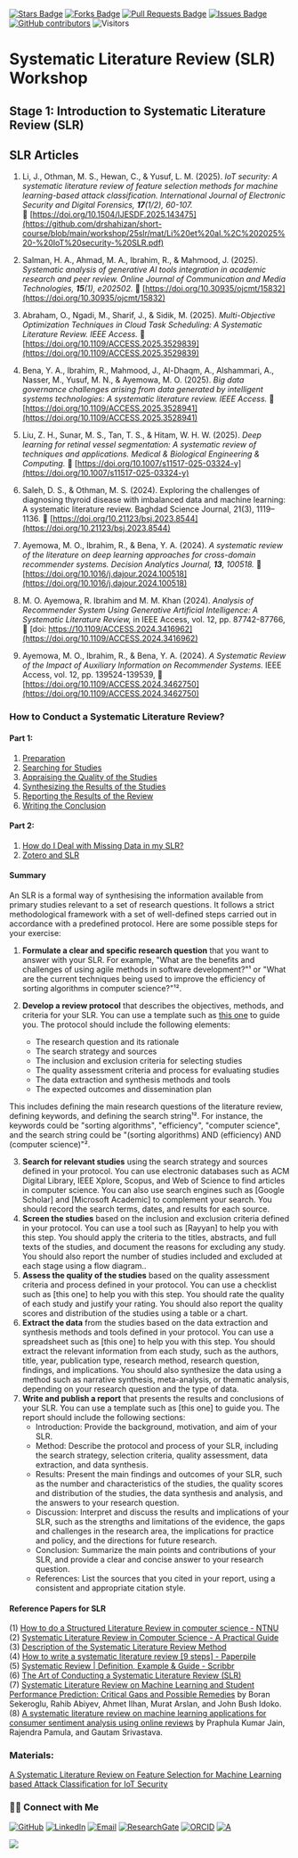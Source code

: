 <a href="https://github.com/drshahizan/short-course/stargazers"><img src="https://img.shields.io/github/stars/drshahizan/short-course" alt="Stars Badge"/></a>
<a href="https://github.com/drshahizan/short-course/network/members"><img src="https://img.shields.io/github/forks/drshahizan/short-course" alt="Forks Badge"/></a>
<a href="https://github.com/drshahizan/short-course/pulls"><img src="https://img.shields.io/github/issues-pr/drshahizan/short-course" alt="Pull Requests Badge"/></a>
<a href="https://github.com/drshahizan/short-course"><img src="https://img.shields.io/github/issues/drshahizan/short-course" alt="Issues Badge"/></a>
<a href="https://github.com/drshahizan/short-course/graphs/contributors"><img alt="GitHub contributors" src="https://img.shields.io/github/contributors/drshahizan/short-course?color=2b9348"></a>
![Visitors](https://api.visitorbadge.io/api/visitors?path=https%3A%2F%2Fgithub.com%2Fdrshahizan%2Fshort-course&labelColor=%23d9e3f0&countColor=%23697689&style=flat)


# Systematic Literature Review (SLR) Workshop
## Stage 1: Introduction to Systematic Literature Review (SLR)

## SLR Articles

1. Li, J., Othman, M. S., Hewan, C., & Yusuf, L. M. (2025). *IoT security: A systematic literature review of feature selection methods for machine learning-based attack classification.*  _International Journal of Electronic Security and Digital Forensics, **17**(1/2), 60-107._  
🔗 [https://doi.org/10.1504/IJESDF.2025.143475](https://github.com/drshahizan/short-course/blob/main/workshop/25slr/mat/Li%20et%20al.%2C%202025%20-%20IoT%20security-%20SLR.pdf)  

2. Salman, H. A., Ahmad, M. A., Ibrahim, R., & Mahmood, J. (2025). *Systematic analysis of generative AI tools integration in academic research and peer review.* _Online Journal of Communication and Media Technologies, **15**(1), e202502._  🔗 [https://doi.org/10.30935/ojcmt/15832](https://doi.org/10.30935/ojcmt/15832)  

3. Abraham, O., Ngadi, M., Sharif, J., & Sidik, M. (2025). *Multi-Objective Optimization Techniques in Cloud Task Scheduling: A Systematic Literature Review.* _IEEE Access._  🔗 [https://doi.org/10.1109/ACCESS.2025.3529839](https://doi.org/10.1109/ACCESS.2025.3529839)  

4. Bena, Y. A., Ibrahim, R., Mahmood, J., Al-Dhaqm, A., Alshammari, A., Nasser, M., Yusuf, M. N., & Ayemowa, M. O. (2025). *Big data governance challenges arising from data generated by intelligent systems technologies: A systematic literature review.* _IEEE Access._  🔗 [https://doi.org/10.1109/ACCESS.2025.3528941](https://doi.org/10.1109/ACCESS.2025.3528941)  

5. Liu, Z. H., Sunar, M. S., Tan, T. S., & Hitam, W. H. W. (2025). *Deep learning for retinal vessel segmentation: A systematic review of techniques and applications.* _Medical & Biological Engineering & Computing._  🔗 [https://doi.org/10.1007/s11517-025-03324-y](https://doi.org/10.1007/s11517-025-03324-y)  

6. Saleh, D. S., & Othman, M. S. (2024). Exploring the challenges of diagnosing thyroid disease with imbalanced data and machine learning: A systematic literature review. Baghdad Science Journal, 21(3), 1119–1136. 🔗 [https://doi.org/10.21123/bsj.2023.8544](https://doi.org/10.21123/bsj.2023.8544)

7. Ayemowa, M. O., Ibrahim, R., & Bena, Y. A. (2024). *A systematic review of the literature on deep learning approaches for cross-domain recommender systems.*   _Decision Analytics Journal, **13**, 100518._ 🔗 [https://doi.org/10.1016/j.dajour.2024.100518](https://doi.org/10.1016/j.dajour.2024.100518)  

8. M. O. Ayemowa, R. Ibrahim and M. M. Khan (2024). *Analysis of Recommender System Using Generative Artificial Intelligence: A Systematic Literature Review,* in IEEE Access, vol. 12, pp. 87742-87766, 🔗 [doi: https://10.1109/ACCESS.2024.3416962](https://doi.org/10.1109/ACCESS.2024.3416962)

9. Ayemowa, M. O., Ibrahim, R., & Bena, Y. A. (2024). *A Systematic Review of the Impact of Auxiliary Information on Recommender Systems.*  IEEE Access, vol. 12, pp. 139524-139539, 🔗 [https://doi.org/10.1109/ACCESS.2024.3462750](https://doi.org/10.1109/ACCESS.2024.3462750)  

### How to Conduct a Systematic Literature Review?
#### Part 1:
1. [Preparation](s3_1a.md)
2. [Searching for Studies](s3_1b.md)
3. [Appraising the Quality of the Studies](s3_1c.md)
4. [Synthesizing the Results of the Studies](s3_1d.md)
5. [Reporting the Results of the Review](s3_1e.md)
6. [Writing the Conclusion](s3_1f.md)

#### Part 2:
1. [How do I Deal with Missing Data in my SLR?](s3_1g.md)
2. [Zotero and SLR](s3_zotero.md)

#### Summary
An SLR is a formal way of synthesising the information available from primary studies relevant to a set of research questions. It follows a strict methodological framework with a set of well-defined steps carried out in accordance with a predefined protocol. Here are some possible steps for your exercise:

1. **Formulate a clear and specific research question** that you want to answer with your SLR. For example, "What are the benefits and challenges of using agile methods in software development?"¹ or "What are the current techniques being used to improve the efficiency of sorting algorithms in computer science?"¹².

2. **Develop a review protocol** that describes the objectives, methods, and criteria for your SLR. You can use a template such as [this one](https://www.researchgate.net/profile/Rodrigo-Silva-20/publication/320704338_Systematic_Literature_Review_in_Computer_Science_-_A_Practical_Guide/links/59f631caaca272607e2bc1c1/Systematic-Literature-Review-in-Computer-Science-A-Practical-Guide.pdf?origin=publication_detail) to guide you. The protocol should include the following elements:
    - The research question and its rationale
    - The search strategy and sources
    - The inclusion and exclusion criteria for selecting studies
    - The quality assessment criteria and process for evaluating studies
    - The data extraction and synthesis methods and tools
    - The expected outcomes and dissemination plan
  
This includes defining the main research questions of the literature review, defining keywords, and defining the search string¹². For instance, the keywords could be "sorting algorithms", "efficiency", "computer science", and the search string could be "(sorting algorithms) AND (efficiency) AND (computer science)"².

3. **Search for relevant studies** using the search strategy and sources defined in your protocol. You can use electronic databases such as ACM Digital Library, IEEE Xplore, Scopus, and Web of Science to find articles in computer science. You can also use search engines such as [Google Scholar] and [Microsoft Academic] to complement your search. You should record the search terms, dates, and results for each source.
4. **Screen the studies** based on the inclusion and exclusion criteria defined in your protocol. You can use a tool such as [Rayyan] to help you with this step. You should apply the criteria to the titles, abstracts, and full texts of the studies, and document the reasons for excluding any study. You should also report the number of studies included and excluded at each stage using a flow diagram..
5. **Assess the quality of the studies** based on the quality assessment criteria and process defined in your protocol. You can use a checklist such as [this one] to help you with this step. You should rate the quality of each study and justify your rating. You should also report the quality scores and distribution of the studies using a table or a chart.
6. **Extract the data** from the studies based on the data extraction and synthesis methods and tools defined in your protocol. You can use a spreadsheet such as [this one] to help you with this step. You should extract the relevant information from each study, such as the authors, title, year, publication type, research method, research question, findings, and implications. You should also synthesize the data using a method such as narrative synthesis, meta-analysis, or thematic analysis, depending on your research question and the type of data.
7. **Write and publish a report** that presents the results and conclusions of your SLR. You can use a template such as [this one] to guide you. The report should include the following sections:
    - Introduction: Provide the background, motivation, and aim of your SLR.
    - Method: Describe the protocol and process of your SLR, including the search strategy, selection criteria, quality assessment, data extraction, and data synthesis.
    - Results: Present the main findings and outcomes of your SLR, such as the number and characteristics of the studies, the quality scores and distribution of the studies, the data synthesis and analysis, and the answers to your research question.
    - Discussion: Interpret and discuss the results and implications of your SLR, such as the strengths and limitations of the evidence, the gaps and challenges in the research area, the implications for practice and policy, and the directions for future research.
    - Conclusion: Summarize the main points and contributions of your SLR, and provide a clear and concise answer to your research question.
    - References: List the sources that you cited in your report, using a consistent and appropriate citation style.

#### Reference Papers for SLR
(1) [How to do a Structured Literature Review in computer science - NTNU](https://research.idi.ntnu.no/aimasters/files/SLR_HowTo2018.pdf)
<br>(2) [Systematic Literature Review in Computer Science - A Practical Guide](https://www.researchgate.net/profile/Rodrigo-Silva-20/publication/320704338_Systematic_Literature_Review_in_Computer_Science_-_A_Practical_Guide/links/59f631caaca272607e2bc1c1/Systematic-Literature-Review-in-Computer-Science-A-Practical-Guide.pdf?origin=publication_detail)
<br>(3) [Description of the Systematic Literature Review Method](https://www.tu.berlin/en/wm/bibliothek/research-teaching/systematic-literature-reviews/description-of-the-systematic-literature-review-method)
<br>(4) [How to write a systematic literature review [9 steps] - Paperpile](https://paperpile.com/g/systematic-literature-review/)
<br>(5) [Systematic Review | Definition, Example & Guide - Scribbr](https://www.scribbr.com/methodology/systematic-review/)
<br>(6) [The Art of Conducting a Systematic Literature Review (SLR)](https://www.researchvoyage.com/conducting-systematic-literature-review-slr/)
<br>(7) [Systematic Literature Review on Machine Learning and Student Performance Prediction: Critical Gaps and Possible Remedies](https://www.mdpi.com/2076-3417/11/22/10907) by Boran Sekeroglu, Rahib Abiyev, Ahmet Ilhan, Murat Arslan, and John Bush Idoko.
<br>(8) [A systematic literature review on machine learning applications for consumer sentiment analysis using online reviews](https://www.sciencedirect.com/science/article/abs/pii/S1574013721000538) by Praphula Kumar Jain, Rajendra Pamula, and Gautam Srivastava.

### Materials:
[A Systematic Literature Review on Feature Selection for Machine Learning based Attack Classification for IoT Security](https://github.com/drshahizan/research-material/blob/main/SLR/lijing/A%20Systematic%20Literature%20Review%20on%20Feature%20Selection%20for%20Machine%20Learning%20based%20Attack%20Classification%20for%20IoT%20Security_2023-02-19.pdf)

### 🙌🏻 Connect with Me
<p align="left">
    <a href="https://github.com/drshahizan" target="_blank"><img alt="GitHub" src="https://img.shields.io/badge/-@drshahizan-181717?style=flat-square&logo=GitHub&logoColor=white"></a>
    <a href="https://www.linkedin.com/in/drshahizan" target="_blank"><img alt="LinkedIn" src="https://img.shields.io/badge/-drshahizan-blue?style=flat-square&logo=Linkedin&logoColor=white&link=https://www.linkedin.com/in/drshahizan/"></a>
    <a href="mailto:shahizan@utm.my" target="_blank"><img alt="Email" src="https://img.shields.io/badge/-shahizan@utm.my-c14438?style=flat-square&logo=Gmail&logoColor=white&link=mailto:shahizan@utm.my.com"></a>
    <a href="https://www.researchgate.net/profile/Mohd-Othman-28" target="_blank"><img alt="ResearchGate" src="https://img.shields.io/badge/-ResearchGate-00CCBB?style=flat-square&logo=ResearchGate&logoColor=white"></a>
    <a href="https://orcid.org/0000-0003-4261-1873" target="_blank"><img alt="ORCID" src="https://img.shields.io/badge/-ORCID-A6CE39?style=flat-square&logo=ORCID&logoColor=white"></a> 
 <a href="https://visitorbadge.io/status?path=https%3A%2F%2Fgithub.com%2Fdrshahizan" target="_blank"><img alt="A" src="https://api.visitorbadge.io/api/visitors?path=https%3A%2F%2Fgithub.com%2Fdrshahizan&labelColor=%23697689&countColor=%23555555&style=plastic"></a>
 
![](https://hit.yhype.me/github/profile?user_id=81284918)
</p>

